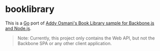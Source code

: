 # booklibrary

This is a [Go](https://golang.org/) port of [Addy Osmani's Book Library sample for
Backbone.js and Node.js](https://addyosmani.com/backbone-fundamentals/#exercise-2-book-library---your-first-restful-backbone.js-app).

> Note: Currently, this project only contains the Web API, but not the Backbone SPA or any other client application.
